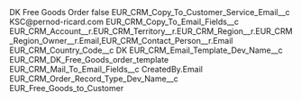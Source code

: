 <?xml version="1.0" encoding="UTF-8"?>
<CustomMetadata xmlns="http://soap.sforce.com/2006/04/metadata" xmlns:xsi="http://www.w3.org/2001/XMLSchema-instance" xmlns:xsd="http://www.w3.org/2001/XMLSchema">
    <label>DK Free Goods Order</label>
    <protected>false</protected>
    <values>
        <field>EUR_CRM_Copy_To_Customer_Service_Email__c</field>
        <value xsi:type="xsd:string">KSC@pernod-ricard.com</value>
    </values>
    <values>
        <field>EUR_CRM_Copy_To_Email_Fields__c</field>
        <value xsi:type="xsd:string">EUR_CRM_Account__r.EUR_CRM_Territory__r.EUR_CRM_Region__r.EUR_CRM_Region_Owner__r.Email,EUR_CRM_Contact_Person__r.Email</value>
    </values>
    <values>
        <field>EUR_CRM_Country_Code__c</field>
        <value xsi:type="xsd:string">DK</value>
    </values>
    <values>
        <field>EUR_CRM_Email_Template_Dev_Name__c</field>
        <value xsi:type="xsd:string">EUR_CRM_DK_Free_Goods_order_template</value>
    </values>
    <values>
        <field>EUR_CRM_Mail_To_Email_Fields__c</field>
        <value xsi:type="xsd:string">CreatedBy.Email</value>
    </values>
    <values>
        <field>EUR_CRM_Order_Record_Type_Dev_Name__c</field>
        <value xsi:type="xsd:string">EUR_Free_Goods_to_Customer</value>
    </values>
</CustomMetadata>
